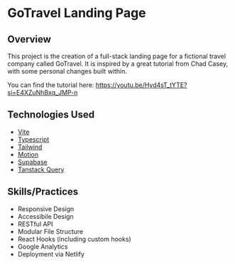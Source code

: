 # GoTravel Landing Page

## Overview

This project is the creation of a full-stack landing page for a fictional travel company called GoTravel. It is inspired by a great tutorial from Chad Casey, with some personal changes built within.

You can find the tutorial here: https://youtu.be/Hyd4sT_tYTE?si=E4XZuNhBxq_JMP-n

## Technologies Used

- [Vite](https://vite.dev/)
- [Typescript](https://www.typescriptlang.org/)
- [Tailwind](https://tailwindcss.com/)
- [Motion](https://motion.dev/)
- [Supabase](https://supabase.com/)
- [Tanstack Query](https://tanstack.com/query/latest)

## Skills/Practices

- Responsive Design
- Accessibile Design
- RESTful API
- Modular File Structure
- React Hooks (including custom hooks)
- Google Analytics
- Deployment via Netlify
